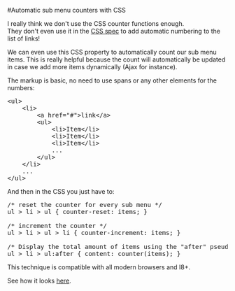#Automatic sub menu counters with CSS  



I really think we don't use the CSS counter functions enough.  
They don't even use it in the [CSS spec](http://www.w3.org/TR/CSS21/generate.html) to add automatic numbering to the list of links!

We can even use this CSS property to automatically count our sub menu items. 
This is really helpful because the count will automatically be updated in case we add more items dynamically (Ajax for instance).

The markup is basic, no need to use spans or any other elements for the numbers:

<pre>&lt;ul>
    &lt;li>
		&lt;a href="#">link&lt;/a>
		&lt;ul>
			&lt;li>Item&lt;/li>
			&lt;li>Item&lt;/li>
			&lt;li>Item&lt;/li>
			...
		&lt;/ul>
	&lt;/li>
	...
&lt;/ul></pre>

And then in the CSS you just have to:

<pre>/* reset the counter for every sub menu */
ul > li > ul { counter-reset: items; }

/* increment the counter */
ul > li > ul > li { counter-increment: items; }

/* Display the total amount of items using the "after" pseudo-element" */
ul > li > ul:after { content: counter(items); }</pre>  
  
  
  
This technique is compatible with all modern browsers and I8+.  

See how it looks [here](http://luis-almeida.github.com/menu/).